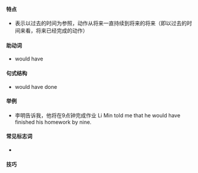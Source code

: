 #### 特点
* 表示以过去的时间为参照，动作从将来一直持续到将来的将来（即以过去的时间来看，将来已经完成的动作）
#### 助动词
* would have
#### 句式结构
* would have done
#### 举例
* 李明告诉我，他将在9点钟完成作业
  Li Min told me that he would have finished his homework by nine.
#### 常见标志词
* 
#### 技巧